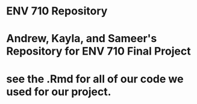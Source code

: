 # ENV 710 Repository
# Andrew, Kayla, and Sameer's Repository for ENV 710 Final Project 
# see the .Rmd for all of our code we used for our project. 
